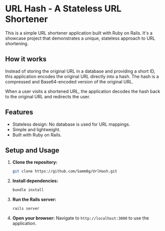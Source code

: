 # URL Hash - A Stateless URL Shortener

This is a simple URL shortener application built with Ruby on Rails. It's a showcase project that demonstrates a unique, stateless approach to URL shortening.

## How it works

Instead of storing the original URL in a database and providing a short ID, this application encodes the original URL directly into a hash. The hash is a compressed and Base64-encoded version of the original URL.

When a user visits a shortened URL, the application decodes the hash back to the original URL and redirects the user.

## Features

-   Stateless design: No database is used for URL mappings.
-   Simple and lightweight.
-   Built with Ruby on Rails.

## Setup and Usage

1.  **Clone the repository:**
    ```bash
    git clone https://github.com/Samm8g/UrlHash.git
    ```
2.  **Install dependencies:**
    ```bash
    bundle install
    ```
3.  **Run the Rails server:**
    ```bash
    rails server
    ```
4.  **Open your browser:**
    Navigate to `http://localhost:3000` to use the application.
